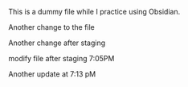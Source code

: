 This is a dummy file while I practice using Obsidian.

Another change to the file

Another change after staging

modify file after staging 7:05PM

Another update at 7:13 pM

